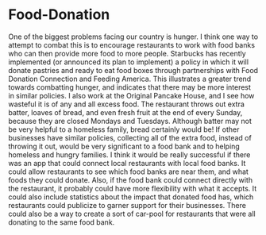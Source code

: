 # Food-Donation
One of the biggest problems facing our country is hunger.  I think one way to attempt to combat this is to encourage restaurants to work with food banks who can then provide more food to more people.  Starbucks has recently implemented (or announced its plan to implement) a policy in which it will donate pastries and ready to eat food boxes through partnerships with Food Donation Connection and Feeding America.  This illustrates a greater trend towards combatting hunger, and indicates that there may be more interest in similar policies.  I also work at the Original Pancake House, and I see how wasteful it is of any and all excess food.  The restaurant throws out extra batter, loaves of bread, and even fresh fruit at the end of every Sunday, because they are closed Mondays and Tuesdays.  Although batter may not be very helpful to a homeless family, bread certainly would be!  If other businesses have similar policies, collecting all of the extra food, instead of throwing it out, would be very significant to a food bank and to helping homeless and hungry families.
I think it would be really successful if there was an app that could connect local restaurants with local food banks.  It could allow restaurants to see which food banks are near them, and what foods they could donate.  Also, if the food bank could connect directly with the restaurant, it probably could have more flexibility with what it accepts.  It could also include statistics about the impact that donated food has, which restaurants could publicize to garner support for their businesses.  There could also be a way to create a sort of car-pool for restaurants that were all donating to the same food bank.
